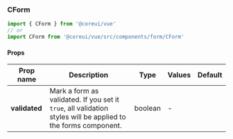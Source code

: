 ### CForm

```jsx
import { CForm } from '@coreui/vue'
// or
import CForm from '@coreui/vue/src/components/form/CForm'
```

#### Props

| Prop name     | Description                                                                                                   | Type    | Values | Default |
| ------------- | ------------------------------------------------------------------------------------------------------------- | ------- | ------ | ------- |
| **validated** | Mark a form as validated. If you set it `true`, all validation styles will be applied to the forms component. | boolean | -      |         |

